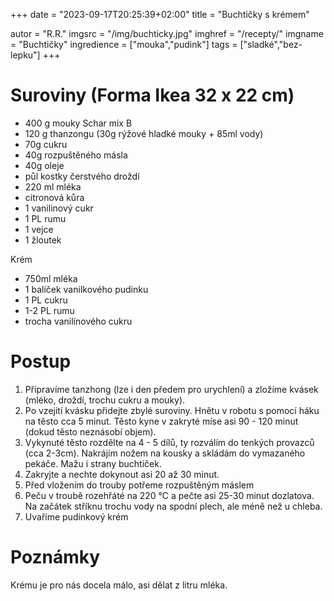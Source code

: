 +++
date = "2023-09-17T20:25:39+02:00"
title = "Buchtičky s krémem"

autor = "R.R."
imgsrc = "/img/buchticky.jpg"
imghref = "/recepty/"
imgname = "Buchtičky"
ingredience = ["mouka","pudink"]
tags = ["sladké","bez-lepku"]
+++

# Suroviny (Forma Ikea 32 x 22 cm)

- 400 g mouky Schar mix B
- 120 g thanzongu (30g rýžové hladké mouky + 85ml vody)
- 70g cukru
- 40g rozpuštěného másla
- 40g oleje
- půl kostky čerstvého droždí
- 220 ml mléka
- citronová kůra
- 1 vanilinový cukr
- 1 PL rumu
- 1 vejce
- 1 žloutek

Krém
- 750ml mléka
- 1 balíček vanilkového pudinku
- 1 PL cukru
- 1-2 PL rumu
- trocha vanilínového cukru

# Postup

1. Připravíme tanzhong (lze i den předem pro urychlení) a zložíme kvásek (mléko, droždí, trochu cukru a mouky).
2. Po vzejití kvásku přidejte zbylé suroviny. Hnětu v robotu s pomocí háku na těsto cca 5 minut. Těsto kyne v zakryté míse asi 90 - 120  minut (dokud těsto neznásobí objem).
3. Vykynuté těsto rozdělte na 4 - 5 dílů, ty rozválím do tenkých provazců (cca 2-3cm). Nakrájím nožem na kousky a skládám do vymazaného pekáče. Mažu i strany buchtiček. 
4. Zakryjte a nechte dokynout asi 20 až 30 minut. 
5. Před vložením do trouby potřeme rozpuštěným máslem
6. Peču v troubě rozehřáté na 220 °C a pečte asi 25-30 minut dozlatova. Na začátek stříknu trochu vody na spodní plech, ale méně než u chleba.
7. Uvaříme pudinkový krém


# Poznámky
Krému je pro nás docela málo, asi dělat z litru mléka.


<!--
-->
